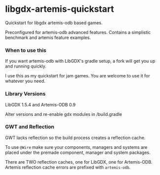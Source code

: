 libgdx-artemis-quickstart
=========================

Quickstart for libgdx artemis-odb based games.

Preconfigured for artemis-odb advanced features. Contains
a simplistic benchmark and artemis feature examples.

### When to use this

If you want artemis-odb with LibGDX's gradle setup, a fork will 
get you up and running quickly.

I use this as my quickstart for jam games. You are welcome to use
it for whatever you need.

### Library Versions

LibGDX 1.5.4 and Artemis-ODB 0.9

Alter versions and re-enable gdx modules in /build.gradle

### GWT and Reflection

GWT lacks reflection so the build process creates a reflection cache. 

To use `@Wire` make sure your components, managers and systems are 
placed under the premade component, manager and system packages.

There are TWO reflection caches, one for LibGDX, one for Artemis-ODB.
Artemis reflection cache errors are prefixed with `artemis-odb`.

```